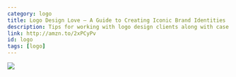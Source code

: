 ```yaml
---
category: logo
title: Logo Design Love — A Guide to Creating Iconic Brand Identities
description: Tips for working with logo design clients along with case studies, sketches, and other work done for large companies.
link: http://amzn.to/2xPCyPv
id: logo
tags: [logo]
---
```

<a target="_blank"  href="https://www.amazon.com/gp/product/0321985206/ref=as_li_tl?ie=UTF8&camp=1789&creative=9325&creativeASIN=0321985206&linkCode=as2&tag=compassofdesi-20&linkId=4f1e14f96f243e6be74755549f133823"><img border="0" src="//ws-na.amazon-adsystem.com/widgets/q?_encoding=UTF8&MarketPlace=US&ASIN=0321985206&ServiceVersion=20070822&ID=AsinImage&WS=1&Format=_SL250_&tag=compassofdesi-20" ></a><img src="//ir-na.amazon-adsystem.com/e/ir?t=compassofdesi-20&l=am2&o=1&a=0321985206" width="1" height="1" border="0" alt="" style="border:none !important; margin:0px !important;" />
